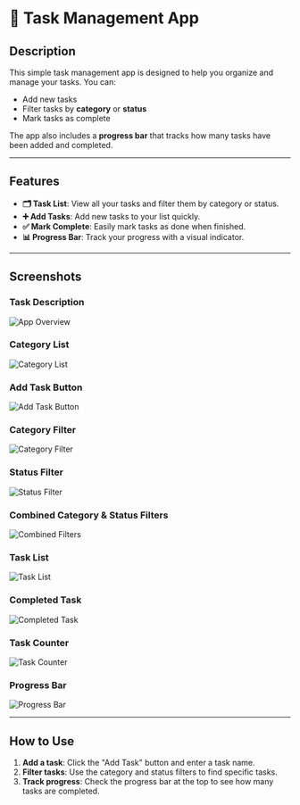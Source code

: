 # 📝 Task Management App

## Description
This simple task management app is designed to help you organize and manage your tasks. You can:

- Add new tasks
- Filter tasks by **category** or **status**
- Mark tasks as complete

The app also includes a **progress bar** that tracks how many tasks have been added and completed.

---

## Features
- **🗂 Task List**: View all your tasks and filter them by category or status.
- **➕ Add Tasks**: Add new tasks to your list quickly.
- **✅ Mark Complete**: Easily mark tasks as done when finished.
- **📊 Progress Bar**: Track your progress with a visual indicator.

---

## Screenshots

### Task Description
![App Overview](https://github.com/user-attachments/assets/7705ab9c-e8cd-4e94-8cb0-7bb244e682b2)

### Category List
![Category List](https://github.com/user-attachments/assets/ee14b79b-c3f1-42f7-83df-5edbb032caba)

### Add Task Button
![Add Task Button](https://github.com/user-attachments/assets/3bfc514f-ff55-4d08-95c0-8765e11f88e0)

### Category Filter
![Category Filter](https://github.com/user-attachments/assets/27a16e70-34e3-45f1-be18-c625298761f0)

### Status Filter
![Status Filter](https://github.com/user-attachments/assets/fe1339aa-35a6-4f8d-b2e5-774d6240a4f0)

### Combined Category & Status Filters
![Combined Filters](https://github.com/user-attachments/assets/e7dc575f-1318-45fb-a99e-0b933d78198a)

### Task List
![Task List](https://github.com/user-attachments/assets/9475ab93-6a36-4ca9-a45e-cda2978d6cd4)

### Completed Task
![Completed Task](https://github.com/user-attachments/assets/0621aa49-e786-4302-9994-7a6083e61e92)

### Task Counter
![Task Counter](https://github.com/user-attachments/assets/dd27f216-fe6b-42da-b4c7-841594553416)

### Progress Bar
![Progress Bar](https://github.com/user-attachments/assets/4a697b37-4e7b-4cf3-9d59-ed2a8cd81079)

---

## How to Use
1. **Add a task**: Click the "Add Task" button and enter a task name.
2. **Filter tasks**: Use the category and status filters to find specific tasks.
3. **Track progress**: Check the progress bar at the top to see how many tasks are completed.




